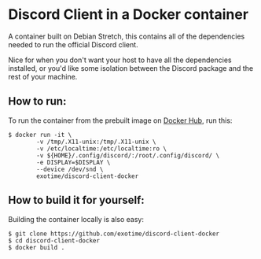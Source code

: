 # Discord Client in a Docker container

A container built on Debian Stretch, this contains all of the dependencies needed
to run the official Discord client.

Nice for when you don't want your host to have all the dependencies installed,
or you'd like some isolation between the Discord package and the rest of your
machine.

## How to run:
To run the container from the prebuilt image on [Docker Hub](https://hub.docker.com/r/exotime/discord-client-docker/), run this:

    $ docker run -it \
            -v /tmp/.X11-unix:/tmp/.X11-unix \
            -v /etc/localtime:/etc/localtime:ro \
            -v ${HOME}/.config/discord/:/root/.config/discord/ \
            -e DISPLAY=$DISPLAY \
            --device /dev/snd \
            exotime/discord-client-docker


## How to build it for yourself:

Building the container locally is also easy:

    $ git clone https://github.com/exotime/discord-client-docker
    $ cd discord-client-docker
    $ docker build .
